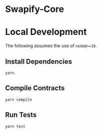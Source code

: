 # Swapify-Core

# Local Development

The following assumes the use of `node@>=10`.

## Install Dependencies

`yarn`

## Compile Contracts

`yarn compile`

## Run Tests

`yarn test`